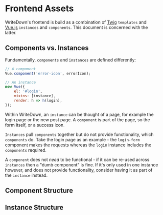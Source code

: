 # Frontend Assets
WriteDown's frontend is build as a combination of [Twig](https://twig.symfony.com)
`templates` and [Vue.js](https://vuejs.org) `instances` and `components`. This
document is concerned with the latter.

## Components vs. Instances
Fundamentally, `components` and `instances` are defined differently:

``` js
// A component
Vue.component('error-icon', errorIcon);

// An instance
new Vue({
    el: '#login',
    mixins: [instance],
    render: h => h(login),
});
```

Within WriteDown, an `instance` can be thought of a page, for example the login
page or the new post page. A `component` is part of the page, so the form
itself, or a success icon.

`Instances` pull `components` together but do not provide functionality, which
`components` do. Take the login page as an example - the `login-form` component
makes the requests whereas the `login` instance includes the `components`
required.

A `component` does not *need* to be functional - if it can be re-used across
`instances` then a "dumb component" is fine. If it's only used in one instance
however, and does not provide functionality, consider having it as part of the
`instance` instead.

## Component Structure

## Instance Structure
